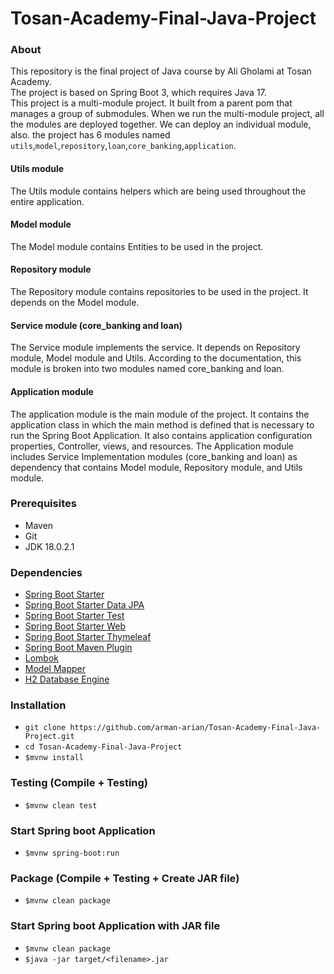 # Tosan-Academy-Final-Java-Project

### About
This repository is the final project of Java course by Ali Gholami at Tosan Academy.\
The project is based on Spring Boot 3, which requires Java 17.\
This project is a multi-module project. It built from a parent pom that manages a group of submodules. When we run the multi-module project, all the modules are deployed together. We can deploy an individual module, also. the project has 6 modules named `utils`,`model`,`repository`,`loan`,`core_banking`,`application`.

#### Utils module
The Utils module contains helpers which are being used throughout the entire application.

#### Model module
The Model module contains Entities to be used in the project.

#### Repository module
The Repository module contains repositories to be used in the project. It depends on the Model module.

#### Service module (core_banking and loan)
The Service module implements the service. It depends on Repository module, Model module and Utils. According to the documentation, this module is broken into two modules named core_banking and loan.

#### Application module
The application module is the main module of the project. It contains the application class in which the main method is defined that is necessary to run the Spring Boot Application. It also contains application configuration properties, Controller, views, and resources.
The Application module includes Service Implementation modules (core_banking and loan) as dependency that contains Model module, Repository module, and Utils module.



### Prerequisites
* Maven
* Git
* JDK 18.0.2.1

### Dependencies
* [Spring Boot Starter](https://mvnrepository.com/artifact/org.springframework.boot/spring-boot-starter)
* [Spring Boot Starter Data JPA](https://mvnrepository.com/artifact/org.springframework.boot/spring-boot-starter-data-jpa)
* [Spring Boot Starter Test](https://mvnrepository.com/artifact/org.springframework.boot/spring-boot-starter-test)
* [Spring Boot Starter Web](https://mvnrepository.com/artifact/org.springframework.boot/spring-boot-starter-web) 
* [Spring Boot Starter Thymeleaf](https://mvnrepository.com/artifact/org.springframework.boot/spring-boot-starter-thymeleaf)
* [Spring Boot Maven Plugin](https://mvnrepository.com/artifact/org.springframework.boot/spring-boot-maven-plugin)
* [Lombok](https://mvnrepository.com/artifact/org.projectlombok/lombok)
* [Model Mapper](https://mvnrepository.com/artifact/org.modelmapper/modelmapper)
* [H2 Database Engine](https://mvnrepository.com/artifact/com.h2database/h2)

### Installation
* `git clone https://github.com/arman-arian/Tosan-Academy-Final-Java-Project.git`
* `cd Tosan-Academy-Final-Java-Project`
* `$mvnw install`

### Testing (Compile + Testing)
* `$mvnw clean test`

### Start Spring boot Application
* `$mvnw spring-boot:run`

### Package (Compile + Testing + Create JAR file)
* `$mvnw clean package`

### Start Spring boot Application with JAR file
* `$mvnw clean package`
* `$java -jar target/<filename>.jar`